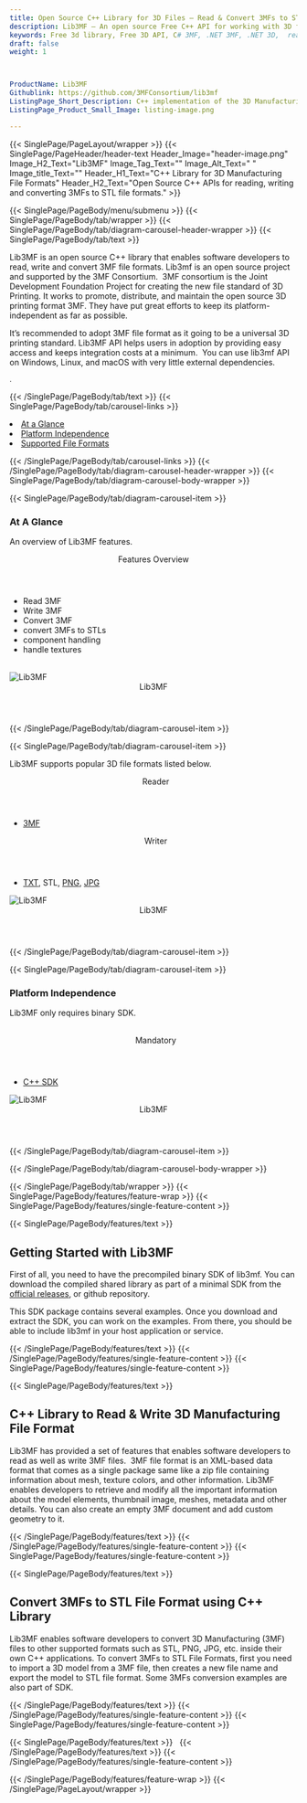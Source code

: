 ```yaml
---
title: Open Source C++ Library for 3D Files – Read & Convert 3MFs to STL
description: Lib3MF – An open source Free C++ API for working with 3D file formats. Read & write 3D Manufacturing File Formats, convert 3MFs to STL via C++ library.
keywords: Free 3d library, Free 3D API, C# 3MF, .NET 3MF, .NET 3D,  read 3MF Files, write 3MF Files, convert 3MF Files, Open Source 3MF, 3D Manufacturing Format file, Open Source C++ Library, 3D printing standard, 3MF Consortium format, 3D Printing standard, convert 3MFs to STL
draft: false
weight: 1



ProductName: Lib3MF  
Githublink: https://github.com/3MFConsortium/lib3mf
ListingPage_Short_Description: C++ implementation of the 3D Manufacturing Format file standard. It supports adding 3MF reading and writing capabilities to your apps.
ListingPage_Product_Small_Image: listing-image.png 

---
```


{{< SinglePage/PageLayout/wrapper >}}
{{< SinglePage/PageHeader/header-text
Header_Image="header-image.png"
Image_H2_Text="Lib3MF"
Image_Tag_Text=""
Image_Alt_Text=" "
Image_title_Text=""
Header_H1_Text="C++ Library for 3D Manufacturing File Formats"
Header_H2_Text="Open Source C++ APIs for reading, writing and converting 3MFs to STL file formats." >}}

{{< SinglePage/PageBody/menu/submenu >}}
{{< SinglePage/PageBody/tab/wrapper >}}
{{< SinglePage/PageBody/tab/diagram-carousel-header-wrapper >}}
{{< SinglePage/PageBody/tab/text >}}



<p>Lib3MF is an open source C++ library that enables software developers to read, write and convert 3MF file formats. Lib3mf is an open source project and supported by the 3MF Consortium.  3MF consortium is the Joint Development Foundation Project for creating the new file standard of 3D Printing. It works to promote, distribute, and maintain the open source 3D printing format 3MF. They have put great efforts to keep its platform-independent as far as possible.</p>
<p>It’s recommended to adopt 3MF file format as it going to be a universal 3D printing standard. Lib3MF API helps users in adoption by providing easy access and keeps integration costs at a minimum.  You can use lib3mf API on Windows, Linux, and macOS with very little external dependencies.</p>
<p><span style="font-size: 12.16px;">.</span></p>

{{< /SinglePage/PageBody/tab/text >}}
{{< SinglePage/PageBody/tab/carousel-links >}}

<li data-target="#diagramcarousel" data-slide-to="0"><a href="#">At a Glance</a></li>
<li data-target="#diagramcarousel" data-slide-to="2"><a href="#">Platform Independence</a></li>
<li data-target="#diagramcarousel" data-slide-to="1"><a class="activetab" href="#">Supported File Formats</a></li>


{{< /SinglePage/PageBody/tab/carousel-links >}}
{{< /SinglePage/PageBody/tab/diagram-carousel-header-wrapper >}}
{{< SinglePage/PageBody/tab/diagram-carousel-body-wrapper >}}

{{< SinglePage/PageBody/tab/diagram-carousel-item >}}
<h3>At A Glance</h3>
<p>An overview of Lib3MF features.</p>
<div class="diagram1 d1-poi">
<div class="d1-row">
<div class="d1-col d1-left"><header>Features Overview</header>
<ul>
<li>Read 3MF</li>
<li>Write 3MF</li>
<li>Convert 3MF</li>
<li>convert 3MFs to STLs</li>
<li>component handling</li>
<li>handle textures</li>
</ul>
</div>
<!--/left-->
<div class="d1-col d1-right"> </div>
</div>
<div class="d1-logo"><img class="bg-lite" src='listing-image.png' alt="Lib3MF"><header>Lib3MF</header><footer><small></small></footer></div>
<!--/logo--></div>
<!--/diagram1-->
{{< /SinglePage/PageBody/tab/diagram-carousel-item >}}

{{< SinglePage/PageBody/tab/diagram-carousel-item >}}
<p>Lib3MF supports popular 3D file formats listed below.</p>
<div class="diagram1 d2  d1-poi">
<div class="d1-row">
<div class="d1-col d1-left"><header><i class="fa fa-arrows-v "> </i> Reader</header>
<ul>
<li><a href="https://wiki.fileformat.com/3d/3mf/">3MF</a></li>
</ul>
</div>
<!--/left-->
<div class="d1-col d1-right"><header><i class="fa  fa-long-arrow-down"> </i> Writer</header>
<ul>
<li><a href="https://wiki.fileformat.com/word-processing/txt/">TXT</a>, STL, <a href="https://wiki.fileformat.com/image/png/">PNG</a>, <a href="https://wiki.fileformat.com/image/jpeg/">JPG</a></li>
</ul>
</div>
<!--/right--></div>
<!--/row-->
<div class="d1-logo"><img class="bg-lite" src='listing-image.png' alt="Lib3MF"><header>Lib3MF</header><footer><small></small></footer></div>
<!--/logo--></div>
<!--/diagram2-->
{{< /SinglePage/PageBody/tab/diagram-carousel-item >}}

{{< SinglePage/PageBody/tab/diagram-carousel-item >}}
<h3>Platform Independence</h3>
<p>Lib3MF only requires binary SDK.</p>
<div class="diagram1 d1-poi">
<div class="d1-row">
<div class="d1-col d1-left"> </div>
<div class="d1-col d1-right"><header><i class="fa fa-cubes"> </i> Mandatory</header>
<ul>
<li><a href="https://github.com/3MFConsortium/lib3mf/releases">C++ SDK</a></li>
</ul>
</div>
<!--/left
<div class="d1-col d1-right">&nbsp;</div> --> <!--/right--></div>
<!--/row-->
<div class="d1-logo"><img class="bg-lite" src='listing-image.png' alt="Lib3MF"><header>Lib3MF</header><footer><small></small></footer></div>
<!--/logo--></div>
<!--/diagram2 -->
{{< /SinglePage/PageBody/tab/diagram-carousel-item >}}

{{< /SinglePage/PageBody/tab/diagram-carousel-body-wrapper >}}

{{< /SinglePage/PageBody/tab/wrapper >}}
{{< SinglePage/PageBody/features/feature-wrap >}}
{{< SinglePage/PageBody/features/single-feature-content >}}

{{< SinglePage/PageBody/features/text >}}
<h2 class="h2title">Getting Started with Lib3MF</h2>
<p>First of all, you need to have the precompiled binary SDK of lib3mf. You can download the compiled shared library as part of a minimal SDK from the <a href="https://github.com/3MFConsortium/lib3mf/releases">official releases</a>, or github repository.</p>
<p>This SDK package contains several examples. Once you download and extract the SDK, you can work on the examples. From there, you should be able to include lib3mf in your host application or service.</p>

{{< /SinglePage/PageBody/features/text >}}
{{< /SinglePage/PageBody/features/single-feature-content >}}
{{< SinglePage/PageBody/features/single-feature-content >}}

{{< SinglePage/PageBody/features/text >}}
<h2 class="h2title">C++ Library to Read & Write 3D Manufacturing File Format</h2>
<p>Lib3MF has provided a set of features that enables software developers to read as well as write 3MF files.  3MF file format is an XML-based data format that comes as a single package same like a zip file containing information about mesh, texture colors, and other information. Lib3MF enables developers to retrieve and modify all the important information about the model elements, thumbnail image, meshes, metadata and other details. You can also create an empty 3MF document and add custom geometry to it.</p>

{{< /SinglePage/PageBody/features/text >}}
{{< /SinglePage/PageBody/features/single-feature-content >}}
{{< SinglePage/PageBody/features/single-feature-content >}}

{{< SinglePage/PageBody/features/text >}}
<h2 class="h2title">Convert 3MFs to STL File Format using C++ Library</h2>
<p>Lib3MF enables software developers to convert 3D Manufacturing (3MF) files to other supported formats such as STL, PNG, JPG, etc. inside their own C++ applications. To convert 3MFs to STL File Formats, first you need to import a 3D model from a 3MF file, then creates a new file name and export the model to STL file format. Some 3MFs conversion examples are also part of SDK.</p>

{{< /SinglePage/PageBody/features/text >}}
{{< /SinglePage/PageBody/features/single-feature-content >}}
{{< SinglePage/PageBody/features/single-feature-content >}}

{{< SinglePage/PageBody/features/text >}}
 
{{< /SinglePage/PageBody/features/text >}}
{{< /SinglePage/PageBody/features/single-feature-content >}}

{{< /SinglePage/PageBody/features/feature-wrap >}}
{{< /SinglePage/PageLayout/wrapper >}}